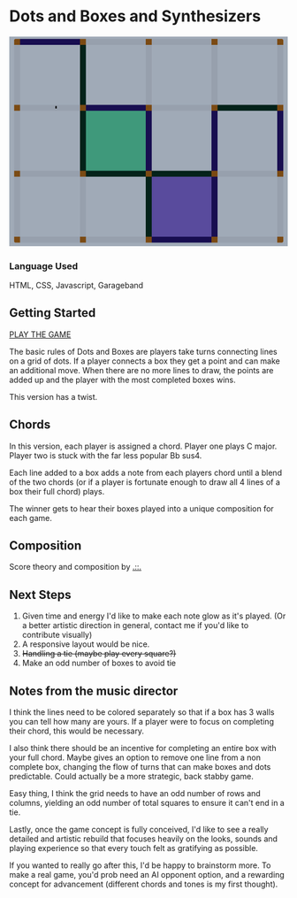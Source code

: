 # Dots and Boxes and Synthesizers
####

![screenshot](screenshot.png)

### Language Used
HTML, CSS, Javascript, Garageband

## Getting Started
[PLAY THE GAME](https://daleinen7.github.io/dots-and-boxes/)

The basic rules of Dots and Boxes are players take turns connecting lines on a grid of dots. If a player connects a box they get a point and can make an additional move. When there are no more lines to draw, the points are added up and the player with the most completed boxes wins.

This version has a twist.

## Chords
In this version, each player is assigned a chord. Player one plays C major. Player two is stuck with the far less popular Bb sus4.

Each line added to a box adds a note from each players chord until a blend of the two chords (or if a player is fortunate enough to draw all 4 lines of a box their full chord) plays.

The winner gets to hear their boxes played into a unique composition for each game.  

## Composition

Score theory and composition by [.::.](https://o88o.bandcamp.com/)

## Next Steps
1. Given time and energy I'd like to make each note glow as it's played. (Or a better artistic direction in general, contact me if you'd like to contribute visually)
2. A responsive layout would be nice.
3. ~~Handling a tie (maybe play every square?)~~
4. Make an odd number of boxes to avoid tie

## Notes from the music director
I think the lines need to be colored separately so that if a box has 3 walls you can tell how many are yours. If a player were to focus on completing their chord, this would be necessary. 

I also think there should be an incentive for completing an entire box with your full chord. Maybe gives an option to remove one line from a non complete box, changing the flow of turns that can make boxes and dots predictable. Could actually be a more strategic, back stabby game. 

Easy thing, I think the grid needs to have an odd number of rows and columns, yielding an odd number of total squares to ensure it can't end in a tie. 

Lastly, once the game concept is fully conceived, I'd like to see a really detailed and artistic rebuild that focuses heavily on the looks, sounds and playing experience so that every touch felt as gratifying as possible. 

If you wanted to really go after this, I'd be happy to brainstorm more. To make a real game, you'd prob need an AI opponent option, and a rewarding concept for advancement (different chords and tones is my first thought).

